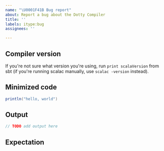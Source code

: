 ```yaml
---
name: "\U0001F41B Bug report"
about: Report a bug about the Dotty Compiler
title: ''
labels: itype:bug
assignees: ''

---
```


## Compiler version

If you're not sure what version you're using, run `print scalaVersion` from sbt
(if you're running scalac manually, use `scalac -version` instead).

## Minimized code

```Scala
println("hello, world")
```

## Output

```scala
// TODO add output here
```

## Expectation
